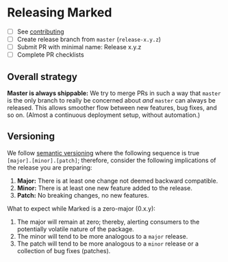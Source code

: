 # Releasing Marked

- [ ] See [contributing](/contributing.html)
- [ ] Create release branch from `master` (`release-x.y.z`)
- [ ] Submit PR with minimal name: Release x.y.z
- [ ] Complete PR checklists

## Overall strategy

**Master is always shippable:** We try to merge PRs in such a way that `master` is the only branch to really be concerned about *and* `master` can always be released. This allows smoother flow between new features, bug fixes, and so on. (Almost a continuous deployment setup, without automation.)

## Versioning

We follow [semantic versioning](https://semver.org) where the following sequence is true `[major].[minor].[patch]`; therefore, consider the following implications of the release you are preparing:

1. **Major:** There is at least one change not deemed backward compatible.
2. **Minor:** There is at least one new feature added to the release.
3. **Patch:** No breaking changes, no new features.

What to expect while Marked is a zero-major (0.x.y):

1. The major will remain at zero; thereby, alerting consumers to the potentially volatile nature of the package.
2. The minor will tend to be more analogous to a `major` release.
3. The patch will tend to be more analogous to a `minor` release or a collection of bug fixes (patches).
